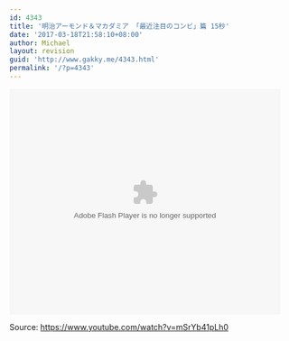 ```yaml
---
id: 4343
title: '明治アーモンド＆マカダミア 「最近注目のコンビ」篇 15秒'
date: '2017-03-18T21:58:10+08:00'
author: Michael
layout: revision
guid: 'http://www.gakky.me/4343.html'
permalink: '/?p=4343'
---
```


<embed height="400" src="http://www.tudou.com/v/vkT1BSDf62s/&bid=05&rpid=51229674&resourceId=51229674_05_05_99/v.swf" type="application/x-shockwave-flash" width="480"></embed>

Source: <https://www.youtube.com/watch?v=mSrYb41pLh0>